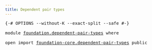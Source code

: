 ```yaml
---
title: Dependent pair types
---
```


<pre class="Agda"><a id="46" class="Symbol">{-#</a> <a id="50" class="Keyword">OPTIONS</a> <a id="58" class="Pragma">--without-K</a> <a id="70" class="Pragma">--exact-split</a> <a id="84" class="Pragma">--safe</a> <a id="91" class="Symbol">#-}</a>

<a id="96" class="Keyword">module</a> <a id="103" href="foundation.dependent-pair-types.html" class="Module">foundation.dependent-pair-types</a> <a id="135" class="Keyword">where</a>

<a id="142" class="Keyword">open</a> <a id="147" class="Keyword">import</a> <a id="154" href="foundation-core.dependent-pair-types.html" class="Module">foundation-core.dependent-pair-types</a> <a id="191" class="Keyword">public</a>
</pre>